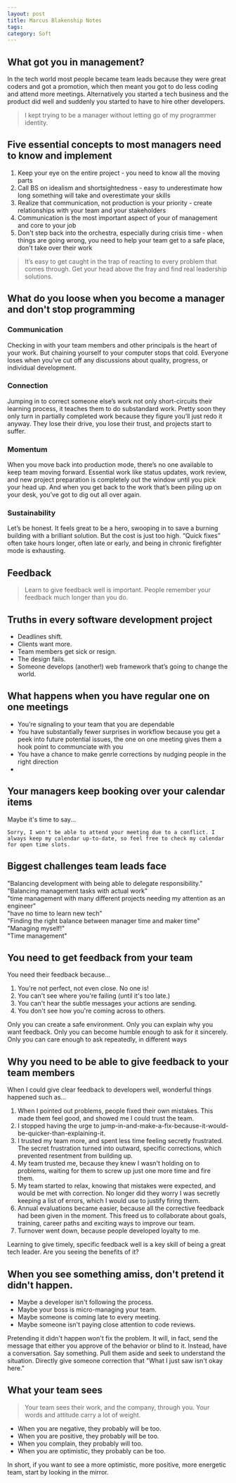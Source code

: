 ```yaml
---
layout: post
title: Marcus Blakenship Notes
tags: 
category: Soft
---
```


## What got you in management?

In the tech world most people became team leads because they were great coders and got a promotion, which then  meant you got to do less coding and attend more meetings.
Alternatively you started a tech business and the product did well and suddenly you started to have to hire other developers.

> I kept trying to be a manager without letting go of my programmer identity.  

## Five essential concepts to most managers need to know and implement

1. Keep your eye on the entire project - you need to know all the moving parts
2. Call BS on idealism and shortsightedness - easy to underestimate how long something will take and overestimate your skills  
3. Realize that communication, not production is your priority - create relationships with your team and your stakeholders  
4. Communication is the most important aspect of your of management and core to your job  
5. Don't step back into the orchestra, especially during crisis time - when things are going wrong, you need to help your team get to a safe place, don't take over their work

> It’s easy to get caught in the trap of reacting to every problem that comes through. Get your head above the fray and find real leadership solutions.  

## What do you loose when you become a manager and don't stop programming 

### Communication

Checking in with your team members and other principals is the heart of your work. But chaining yourself to your computer stops that cold. Everyone loses when you’ve cut off any discussions about quality, progress, or individual development.

### Connection

Jumping in to correct someone else’s work not only short-circuits their learning process, it teaches them to do substandard work. Pretty soon they only turn in partially completed work because they figure you’ll just redo it anyway. They lose their drive, you lose their trust, and projects start to suffer.

### Momentum

When you move back into production mode, there’s no one available to keep team moving forward. Essential work like status updates, work review, and new project preparation is completely out the window until you pick your head up. And when you get back to the work that’s been piling up on your desk, you’ve got to dig out all over again.

### Sustainability

Let’s be honest. It feels great to be a hero, swooping in to save a burning building with a brilliant solution. But the cost is just too high. “Quick fixes” often take hours longer, often late or early, and being in chronic firefighter mode is exhausting.

## Feedback

> Learn to give feedback well is important. People remember your feedback much longer than you do.  

## Truths in every software development project

* Deadlines shift.
* Clients want more.
* Team members get sick or resign.
* The design fails.
* Someone develops (another!) web framework that’s going to change the world.

## What happens when you have regular one on one meetings

* You’re signaling to your team that you are dependable 
* You have substantially fewer surprises in workflow because you get a peek into future potential issues, the one on one meeting gives them a hook point to communciate with you  
* You have a chance to make genrle corrections by nudging people in the right direction
*  
## Your managers keep booking over your calendar items

Maybe it's time to say...

~~~
Sorry, I won't be able to attend your meeting due to a conflict. I always keep my calendar up-to-date, so feel free to check my calendar for open time slots.
~~~

## Biggest challenges team leads face

"Balancing development with being able to delegate responsibility."  
"Balancing management tasks with actual work"  
"time management with many different projects needing my attention as an engineer"  
"have no time to learn new tech"  
"Finding the right balance between manager time and maker time"  
"Managing myself!"  
"Time management"  

## You need to get feedback from your team

You need their feedback because...
1. You're not perfect, not even close.  No one is!  
2. You can't see where you're failing (until it's too late.)  
3. You can't hear the subtle messages your actions are sending.  
4. You don't see how you're coming across to others.  

Only you can create a safe environment.
Only you can explain why you want feedback.
Only you can become humble enough to ask for it sincerely.
Only you can care enough to ask repeatedly, in different ways

## Why you need to be able to give feedback to your team members

When I could give clear feedback to developers well, wonderful things happened such as...

1. When I pointed out problems, people fixed their own mistakes.  This made them feel good, and showed me I could trust the team.
2. I stopped having the urge to jump-in-and-make-a-fix-because-it-would-be-quicker-than-explaining-it.
3. I trusted my team more, and spent less time feeling secretly frustrated.  The secret frustration turned into outward, specific corrections, which prevented resentment from building up.
4. My team trusted me, because they knew I wasn't holding on to problems, waiting for them to screw up just one more time and fire them.
5. My team started to relax, knowing that mistakes were expected, and would be met with correction.  No longer did they worry I was secretly keeping a list of errors, which I would use to justify firing them.
6. Annual evaluations became easier, because all the corrective feedback had been given in the moment.  This freed us to collaborate about goals, training, career paths and exciting ways to improve our team.
7. Turnover went down, because people developed loyalty to me.

Learning to give timely, specific feedback well is a key skill of being a great tech leader.  Are you seeing the benefits of it?

## When you see something amiss, don't pretend it didn't happen.

* Maybe a developer isn't following the process.
* Maybe your boss is micro-managing your team.
* Maybe someone is coming late to every meeting.
* Maybe someone isn't paying close attention to code reviews.

Pretending it didn't happen won't fix the problem.  It will, in fact, send the message that either you approve of the behavior or blind to it.
Instead, have a conversation.  Say something.  Pull them aside and seek to understand the situation.  Directly give someone correction that "What I just saw isn't okay here."  

## What your team sees

> Your team sees their work, and the company, through you.  Your words and attitude carry a lot of weight.  

* When you are negative, they probably will be too.
* When you are positive, they probably will be too.
* When you complain, they probably will too.
* When you are optimistic, they probably can be too. 

In short, if you want to see a more optimistic, more positive, more energetic team, start by looking in the mirror.
